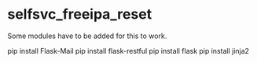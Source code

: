 # selfsvc_freeipa_reset

Some modules have to be added for this to work.

  pip install Flask-Mail
  pip install flask-restful
  pip install flask
  pip install jinja2

